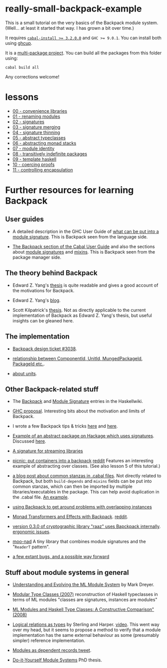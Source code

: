 # really-small-backpack-example

This is a small tutorial on the very basics of the Backpack module system.
(Well... at least it started that way. I has grown a bit over time.)

It requires [`cabal-install >= 3.2.0.0`](https://www.haskell.org/cabal/) and `GHC >= 9.0.1`. You can install both using [ghcup](https://www.haskell.org/ghcup/).

It is a [multi-package
project](https://cabal.readthedocs.io/en/3.4/nix-local-build.html#developing-multiple-packages).
You can build all the packages from this folder using:

```
cabal build all
```

Any corrections welcome!

# lessons

- [00 - convenience libraries](./lesson0-convenience-libraries)
- [01 - renaming modules](./lesson1-renaming-modules)
- [02 - signatures](./lesson2-signatures)
- [03 - signature merging](./lesson3-signature-merging)
- [04 - signature thinning](./lesson4-signature-thinning)
- [05 - abstract typeclasses](./lesson5-abstract-typeclasses)
- [06 - abstracting monad stacks](./lesson6-abstracting-monad-stacks)
- [07 - module identity](./lesson7-module-identity)
- [08 - transitively indefinite packages](./lesson8-transitively-indefinite-packages)
- [09 - template haskell](./lesson9-template-haskell)
- [10 - coercing proofs](./lesson10-coercing-proofs)
- [11 - controlling encapsulation](./lesson11-controlling-encapsulation)

# Further resources for learning Backpack

## User guides

- A detailed description in the GHC User Guide of [what can be put into a module
signature](https://downloads.haskell.org/ghc/latest/docs/html/users_guide/separate_compilation.html#module-signatures).
This is Backpack seen from the language side.

- [The Backpack section of the Cabal User
  Guide](https://cabal.readthedocs.io/en/latest/cabal-package.html#backpack)
  and also the sections about [module
  signatures](https://cabal.readthedocs.io/en/latest/cabal-package.html#pkg-field-library-signatures)
  and
  [mixins](https://cabal.readthedocs.io/en/latest/cabal-package.html#pkg-field-mixins).
  This is Backpack seen from the package manager side.

## The theory behind Backpack

- Edward Z. Yang's [thesis](https://github.com/ezyang/thesis/releases) is quite
readable and gives a good account of the motivations for Backpack.

- Edward Z. Yang's [blog](http://blog.ezyang.com/category/haskell/backpack/).

- Scott Kilpatrick's
[thesis](https://www.reddit.com/r/haskell/comments/e7gopg/new_haskell_phd_thesis_on_backback_foundations/).
Not as directly applicable to the current implementation of Backpack as Edward
Z. Yang's thesis, but useful insights can be gleaned here.

## The implementation

- [Backpack design ticket #3038](https://github.com/haskell/cabal/issues/3038).

- [relationship between ComponentId, UnitId, MungedPackageId, PackageId etc.](https://github.com/haskell/cabal/issues/5809).

- [about units](https://github.com/ghc/ghc/blob/ce1b8f4208530fe6449506ba22e3a05048f81564/compiler/GHC/Unit.hs#L25).

## Other Backpack-related stuff

- The [Backpack](https://wiki.haskell.org/Backpack) and [Module
Signature](https://wiki.haskell.org/Module_signature) entries in the
Haskellwiki.

- [GHC proposal](https://github.com/ezyang/ghc-proposals/blob/backpack/proposals/0000-backpack.rst). Interesting bits about the motivation and limits of Backpack.

- I wrote a few Backpack tips & tricks
[here](httpstter.com/geoffreylitt/status/1379579340925632512://medium.com/@danidiaz/backpacking-tips-3adb727bb8f7) and
[here](https://medium.com/@danidiaz/backpacking-tips-ii-47fa86e5bf2).

- [Example of an abstract package on Hackage which uses
signatures](http://hackage.haskell.org/package/unpacked-containers). Discussed
[here](https://www.reddit.com/r/haskell/comments/8a5w1n/new_package_unpackedcontainers/).

- [A signature for streaming libraries](https://github.com/danidiaz/streamy)

- [picnic: put containers into a
  backpack](https://kowainik.github.io/posts/2018-08-19-picnic-put-containers-into-a-backpack)
  [reddit](https://www.reddit.com/r/haskell/comments/98jegn/blog_post_picnic_put_containers_into_a_backpack/)
  Features an interesting example of abstracting over classes. (See also lesson
  5 of this tutorial.)

- [a blog post about common stanzas in .cabal
  files](https://vrom911.github.io/blog/common-stanzas). Not directly related
  to Backpack, but both `build-depends` and `mixins` fields can be put into
  common stanzas, which can then be imported by multiple libraries/executables
  in the package. This can help avoid duplication in the .cabal file. [An
  example](https://stackoverflow.com/a/59740286/1364288).

- [using Backpack to get around problems with overlapping
  instances](https://www.reddit.com/r/haskell/comments/f3b0ie/ann_acts_semigroup_actions_groups_and_torsors/fhk4wpw/)

- [Monad Transformers and Effects with Backpack](https://blog.ocharles.org.uk/posts/2020-12-23-monad-transformers-and-effects-with-backpack.html). [reddit](https://www.reddit.com/r/haskell/comments/kjer0o/monad_transformers_and_effects_with_backpack/).

- [version 0.3.0 of cryptographic library "raaz" uses Bapckpack internally](http://hackage.haskell.org/package/raaz-0.3.0). [ergonomic issues](https://www.reddit.com/r/haskell/comments/nkvdwp/ergonomic_issues_with_using_backpack/).

- [moo-nad](http://hackage.haskell.org/package/moo-nad) A tiny library that combines module signatures and the "`ReaderT` pattern".

- [a few extant bugs, and a possible way forward](https://discourse.haskell.org/t/hf-tech-proposal-1-utf-8-encoded-text/2499/22)


## Stuff about module systems in general

- [Understanding and Evolving the ML Module System](https://people.mpi-sws.org/~dreyer/thesis/main.pdf) by Mark Dreyer.

- [Modular Type Classes
  (2007)](http://people.mpi-sws.org/~dreyer/papers/mtc/main-long.pdf)
  reconstruction of Haskell typeclasses in terms of ML modules "classes are
  signatures, instances are modules" 

- [ML Modules and Haskell Type Classes: A Constructive Comparison" (2008)](http://priv.stefanwehr.de/publications/Wehr_ML_modules_and_Haskell_type_classes_SHORT.pdf])

- [Logical relations as
  types](https://twitter.com/jonmsterling/status/1386647300244639747) by
  Sterling and Harper. [video](https://www.youtube.com/watch?v=AEthjg2k718).
  This went way over my head, but it seems to propose a method to verify that a
  module implementation has the same external behaviour as some (presumably
  simpler) reference implementation.

- [Modules as dependent records tweet](https://twitter.com/jonmsterling/status/1390346042823086084). 

- [Do-it-Yourself Module Systems](https://twitter.com/Iceland_jack/status/1390863512684093448) PhD thesis.


